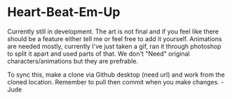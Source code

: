 # Heart-Beat-Em-Up

Currently still in development.
The art is not final and if you feel like there should be a feature either tell me or feel free to add it yourself. 
Animations are needed mostly, currently I've just taken a gif, ran it through photoshop to split it apart and used parts of that.
We don't "Need" original characters/animations but they are prefrable.

To sync this, make a clone via Github desktop (need url) and work from the cloned location. Remember to pull then commit when you
make changes. 
-Jude

